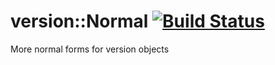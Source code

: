 
# version::Normal [![Build Status](https://travis-ci.org/aferreira/cpan-version-Normal.svg?branch=master)](https://travis-ci.org/aferreira/cpan-version-Normal)
More normal forms for version objects
